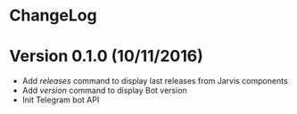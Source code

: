 ChangeLog
==============

# Version 0.1.0 (10/11/2016)

- Add *releases* command to display last releases from Jarvis components
- Add *version* command to display Bot version
- Init Telegram bot API
